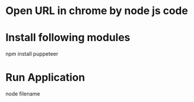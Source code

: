 # Open URL in chrome by node js code

# Install following modules
npm install puppeteer

# Run Application
node filename

